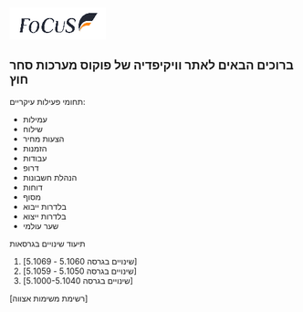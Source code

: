 <!-- TITLE:  -->
![Focuslogo](/uploads/focus/focuslogo.png "Focuslogo")
## ברוכים הבאים לאתר וויקיפדיה של פוקוס מערכות סחר חוץ
<!-- <div style=""></div> -->

תחומי פעילות עיקריים:

- עמילות
- שילוח
- הצעות מחיר
- הזמנות
- עבודות
- דרופ
- הנהלת חשבונות
- דוחות
- מסוף
- בלדרות ייבוא
- בלדרות ייצוא
- שער עולמי

תיעוד שינויים בגרסאות

1. [שינויים בגרסה 5.1060 - 5.1069]
2. [שינויים בגרסה 5.1050 - 5.1059]
3. [שינויים בגרסה 5.1000-5.1040]


[רשימת משימות אצווה]
<!-- <div style=""></div> -->